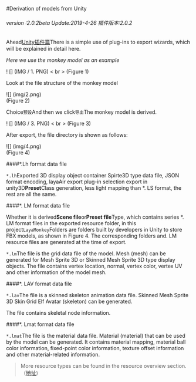 #Derivation of models from Unity

###### *version :2.0.2beta   Update:2019-4-26 插件版本:2.0.2*

Ahead[Unity插件篇](http://localhost/LayaAir2_Auto/%E5%9C%B0%E5%9D%80)There is a simple use of plug-ins to export wizards, which will be explained in detail here.

*Here we use the monkey model as an example*

! [] (IMG / 1. PNG) < br > (Figure 1)

Look at the file structure of the monkey model

![] (img/2.png)<br> (Figure 2)

Choice`预设`And then we click`导出`The monkey model is derived.

! [] (IMG / 3. PNG) < br > (Figure 3)

After export, the file directory is shown as follows:

![] (img/4.png)<br> (Figure 4)

####*.Lh format data file

`*.lh`Exported 3D display object container Spirte3D type data file, JSON format encoding, layaAir export plug-in selection export in unity3D**Preset**Class generation, less light mapping than *. LS format, the rest are all the same.

####*. LM format data file

Whether it is derived**Scene file**or**Preset file**Type, which contains series *. LM format files in the exported resource folder, in this project`LayaMonkey`Folders are folders built by developers in Unity to store FBX models, as shown in Figure 4. The corresponding folders and. LM resource files are generated at the time of export.

`*.lm`The file is the grid data file of the model. Mesh (mesh) can be generated for Mesh Sprite 3D or Skinned Mesh Sprite 3D type display objects. The file contains vertex location, normal, vertex color, vertex UV and other information of the model mesh.

####*. LAV format data file

`*.lav`The file is a skinned skeleton animation data file. Skinned Mesh Sprite 3D Skin Grid Elf Avatar (skeleton) can be generated.

The file contains skeletal node information.

####*. Lmat format data file

`*.lmat`The file is the material data file. Material (material) that can be used by the model can be generated. It contains material mapping, material ball color information, fixed-point color information, texture offset information and other material-related information.

> More resource types can be found in the resource overview section.（[地址](https://ldc2.layabox.com/doc/?nav=zh-as-4-3-0))